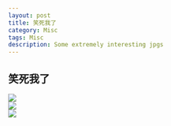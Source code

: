 ```yaml
---
layout: post
title: 笑死我了
category: Misc
tags: Misc
description: Some extremely interesting jpgs
---
```



## 笑死我了


![](https://coding.net/u/ice1000/p/Images/git/raw/master/blog-img/old/life/233.jpg)<br/>
![](https://coding.net/u/ice1000/p/Images/git/raw/master/blog-img/old/life/2333.jpg)<br/>
![](https://coding.net/u/ice1000/p/Images/git/raw/master/blog-img/old/life/23333.jpg)<br/>

